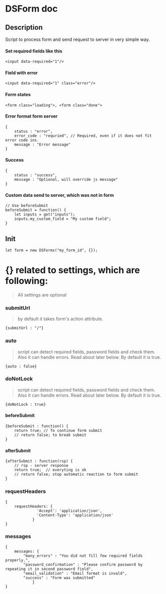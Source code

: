 # DSForm doc
## Description
Script to process form and send request to server in very simple way.
#### Set required fields like this

    <input data-required="1"/>
#### Field with error

    <input data-required="1" class="error"/>
    
#### Form states

    <form class="loading">, <form class="done">
    
#### Error format form server

    { 
        status : "error",
        error_code : "requried", // Required, even if it does not fit error code ins.
        message : "Error message"
    }
    
#### Success

    { 
        status : "success",
        message : "Optional, will override js message"
    }
    
 #### Custom data send to server, which was not in form

    // Use beforeSubmit
    beforeSubmit = function() {
        let inputs = get("inputs");
        inputs.my_custom_field = "My custom field";
    }
    
       
## Init
    let form = new DSForms("my_form_id", {});
# {} related to settings, which are following:

> All settings are optional

### submitUrl
> by default it takes form's action attribute. <form action="/">

    {submitUrl : "/"}

### auto
> script can detect required fields, password fields and check them. Also it can handle errors. Read about later below. By default it is true.

    {auto : false}

### doNotLock
> script can detect required fields, password fields and check them. Also it can handle errors. Read about later below. By default it is true.

    {doNotLock : true}    

#### beforeSubmit
    {beforeSubmit : function() {
        return true; // To continue form submit
        // return false; to break submit
    }
    
    
#### afterSubmit
    {afterSubmit : function(rsp) {
        // rsp - server response
        return true;  // everyting is ok
        // return false; stop automatic reaction to form submit
    }
    
### requestHeaders
    {
        requestHeaders: {
    			  'Accept': 'application/json',
    			  'Content-Type': 'application/json'
    			}
    }

### messages
    {
        messages: {
            "many_errors" : "You did not fill few required fields properly.",
            "password_confirmation" : "Please confirm password by repeating it in second password field",
            "email_validation" : "Email format is invald",
            "success" : "Form was submitted"
    			}
    }    